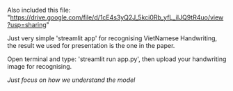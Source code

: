 Also included this file: "https://drive.google.com/file/d/1cE4s3yQ2J_5kci0Rb_yfL_iIJQ9tR4uo/view?usp=sharing"

Just very simple 'streamlit app' for recognising VietNamese Handwriting, the result we used for presentation is the one in the paper. 

Open terminal and type: 'streamlit run app.py', then upload your handwriting image for recognising.

*Just focus on how we understand the model*
